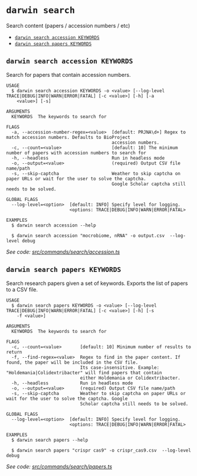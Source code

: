 `darwin search`
===============

Search content (papers / accession numbers / etc)

* [`darwin search accession KEYWORDS`](#darwin-search-accession-keywords)
* [`darwin search papers KEYWORDS`](#darwin-search-papers-keywords)

## `darwin search accession KEYWORDS`

Search for papers that contain accession numbers.

```
USAGE
  $ darwin search accession KEYWORDS -o <value> [--log-level TRACE|DEBUG|INFO|WARN|ERROR|FATAL] [-c <value>] [-h] [-a
    <value>] [-s]

ARGUMENTS
  KEYWORDS  The keywords to search for

FLAGS
  -a, --accession-number-regex=<value>  [default: PRJNA\d+] Regex to match accession numbers. Defaults to BioProject
                                        accession numbers.
  -c, --count=<value>                   [default: 10] The minimum number of papers with accession numbers to search for
  -h, --headless                        Run in headless mode
  -o, --output=<value>                  (required) Output CSV file name/path
  -s, --skip-captcha                    Weather to skip captcha on paper URLs or wait for the user to solve the captcha.
                                        Google Scholar captcha still needs to be solved.

GLOBAL FLAGS
  --log-level=<option>  [default: INFO] Specify level for logging.
                        <options: TRACE|DEBUG|INFO|WARN|ERROR|FATAL>

EXAMPLES
  $ darwin search accession --help

  $ darwin search accession "mocrobiome, nRNA" -o output.csv  --log-level debug
```

_See code: [src/commands/search/accession.ts](https://github.com/rpidanny/darwin/blob/v1.15.0/src/commands/search/accession.ts)_

## `darwin search papers KEYWORDS`

Search research papers given a set of keywords. Exports the list of papers to a CSV file.

```
USAGE
  $ darwin search papers KEYWORDS -o <value> [--log-level TRACE|DEBUG|INFO|WARN|ERROR|FATAL] [-c <value>] [-h] [-s
    -f <value>]

ARGUMENTS
  KEYWORDS  The keywords to search for

FLAGS
  -c, --count=<value>       [default: 10] Minimum number of results to return
  -f, --find-regex=<value>  Regex to find in the paper content. If found, the paper will be included in the CSV file.
                            Its case-insensitive. Example: "Holdemania|Colidextribacter" will find papers that contain
                            either Holdemania or Colidextribacter.
  -h, --headless            Run in headless mode
  -o, --output=<value>      (required) Output CSV file name/path
  -s, --skip-captcha        Weather to skip captcha on paper URLs or wait for the user to solve the captcha. Google
                            Scholar captcha still needs to be solved.

GLOBAL FLAGS
  --log-level=<option>  [default: INFO] Specify level for logging.
                        <options: TRACE|DEBUG|INFO|WARN|ERROR|FATAL>

EXAMPLES
  $ darwin search papers --help

  $ darwin search papers "crispr cas9" -o crispr_cas9.csv  --log-level debug
```

_See code: [src/commands/search/papers.ts](https://github.com/rpidanny/darwin/blob/v1.15.0/src/commands/search/papers.ts)_
